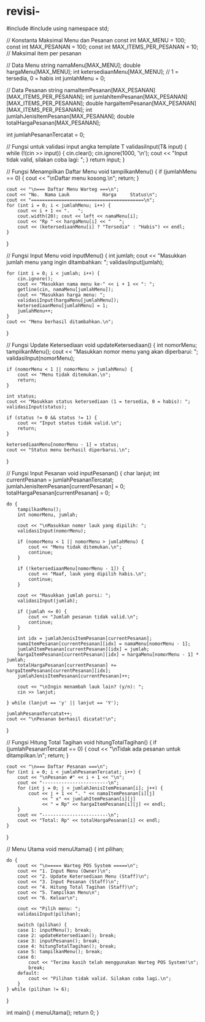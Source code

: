 # revisi-
#include <iostream>
#include <string>
using namespace std;

// Konstanta Maksimal Menu dan Pesanan
const int MAX_MENU = 100;
const int MAX_PESANAN = 100;
const int MAX_ITEMS_PER_PESANAN = 10; // Maksimal item per pesanan

// Data Menu
string namaMenu[MAX_MENU];
double hargaMenu[MAX_MENU];
int ketersediaanMenu[MAX_MENU]; // 1 = tersedia, 0 = habis
int jumlahMenu = 0;

// Data Pesanan
string namaItemPesanan[MAX_PESANAN][MAX_ITEMS_PER_PESANAN];
int jumlahItemPesanan[MAX_PESANAN][MAX_ITEMS_PER_PESANAN];
double hargaItemPesanan[MAX_PESANAN][MAX_ITEMS_PER_PESANAN];
int jumlahJenisItemPesanan[MAX_PESANAN];
double totalHargaPesanan[MAX_PESANAN];

int jumlahPesananTercatat = 0;

// Fungsi untuk validasi input angka
template <typename T>
T validasiInput(T& input) {
    while (!(cin >> input)) {
        cin.clear();
        cin.ignore(1000, '\n');
        cout << "Input tidak valid, silakan coba lagi: ";
    }
    return input;
}

// Fungsi Menampilkan Daftar Menu
void tampilkanMenu() {
    if (jumlahMenu == 0) {
        cout << "\nDaftar menu kosong.\n";
        return;
    }

    cout << "\n=== Daftar Menu Warteg ===\n";
    cout << "No.  Nama Lauk            Harga     Status\n";
    cout << "=========================================\n";
    for (int i = 0; i < jumlahMenu; i++) {
        cout << i + 1 << ".   ";
        cout.width(20); cout << left << namaMenu[i];
        cout << "Rp " << hargaMenu[i] << "   ";
        cout << (ketersediaanMenu[i] ? "Tersedia" : "Habis") << endl;
    }
}

// Fungsi Input Menu
void inputMenu() {
    int jumlah;
    cout << "Masukkan jumlah menu yang ingin ditambahkan: ";
    validasiInput(jumlah);

    for (int i = 0; i < jumlah; i++) {
        cin.ignore();
        cout << "Masukkan nama menu ke-" << i + 1 << ": ";
        getline(cin, namaMenu[jumlahMenu]);
        cout << "Masukkan harga menu: ";
        validasiInput(hargaMenu[jumlahMenu]);
        ketersediaanMenu[jumlahMenu] = 1;
        jumlahMenu++;
    }
    cout << "Menu berhasil ditambahkan.\n";
}

// Fungsi Update Ketersediaan
void updateKetersediaan() {
    int nomorMenu;
    tampilkanMenu();
    cout << "Masukkan nomor menu yang akan diperbarui: ";
    validasiInput(nomorMenu);

    if (nomorMenu < 1 || nomorMenu > jumlahMenu) {
        cout << "Menu tidak ditemukan.\n";
        return;
    }

    int status;
    cout << "Masukkan status ketersediaan (1 = tersedia, 0 = habis): ";
    validasiInput(status);

    if (status != 0 && status != 1) {
        cout << "Input status tidak valid.\n";
        return;
    }

    ketersediaanMenu[nomorMenu - 1] = status;
    cout << "Status menu berhasil diperbarui.\n";
}

// Fungsi Input Pesanan
void inputPesanan() {
    char lanjut;
    int currentPesanan = jumlahPesananTercatat;
    jumlahJenisItemPesanan[currentPesanan] = 0;
    totalHargaPesanan[currentPesanan] = 0;

    do {
        tampilkanMenu();
        int nomorMenu, jumlah;

        cout << "\nMasukkan nomor lauk yang dipilih: ";
        validasiInput(nomorMenu);

        if (nomorMenu < 1 || nomorMenu > jumlahMenu) {
            cout << "Menu tidak ditemukan.\n";
            continue;
        }

        if (!ketersediaanMenu[nomorMenu - 1]) {
            cout << "Maaf, lauk yang dipilih habis.\n";
            continue;
        }

        cout << "Masukkan jumlah porsi: ";
        validasiInput(jumlah);

        if (jumlah <= 0) {
            cout << "Jumlah pesanan tidak valid.\n";
            continue;
        }

        int idx = jumlahJenisItemPesanan[currentPesanan];
        namaItemPesanan[currentPesanan][idx] = namaMenu[nomorMenu - 1];
        jumlahItemPesanan[currentPesanan][idx] = jumlah;
        hargaItemPesanan[currentPesanan][idx] = hargaMenu[nomorMenu - 1] * jumlah;
        totalHargaPesanan[currentPesanan] += hargaItemPesanan[currentPesanan][idx];
        jumlahJenisItemPesanan[currentPesanan]++;

        cout << "\nIngin menambah lauk lain? (y/n): ";
        cin >> lanjut;

    } while (lanjut == 'y' || lanjut == 'Y');

    jumlahPesananTercatat++;
    cout << "\nPesanan berhasil dicatat!\n";
}

// Fungsi Hitung Total Tagihan
void hitungTotalTagihan() {
    if (jumlahPesananTercatat == 0) {
        cout << "\nTidak ada pesanan untuk ditampilkan.\n";
        return;
    }

    cout << "\n=== Daftar Pesanan ===\n";
    for (int i = 0; i < jumlahPesananTercatat; i++) {
        cout << "\nPesanan #" << i + 1 << "\n";
        cout << "------------------------\n";
        for (int j = 0; j < jumlahJenisItemPesanan[i]; j++) {
            cout << j + 1 << ". " << namaItemPesanan[i][j]
                 << " x" << jumlahItemPesanan[i][j]
                 << " = Rp" << hargaItemPesanan[i][j] << endl;
        }
        cout << "------------------------\n";
        cout << "Total: Rp" << totalHargaPesanan[i] << endl;
    }
}

// Menu Utama
void menuUtama() {
    int pilihan;

    do {
        cout << "\n===== Warteg POS System =====\n";
        cout << "1. Input Menu (Owner)\n";
        cout << "2. Update Ketersediaan Menu (Staff)\n";
        cout << "3. Input Pesanan (Staff)\n";
        cout << "4. Hitung Total Tagihan (Staff)\n";
        cout << "5. Tampilkan Menu\n";
        cout << "6. Keluar\n";

        cout << "Pilih menu: ";
        validasiInput(pilihan);

        switch (pilihan) {
        case 1: inputMenu(); break;
        case 2: updateKetersediaan(); break;
        case 3: inputPesanan(); break;
        case 4: hitungTotalTagihan(); break;
        case 5: tampilkanMenu(); break;
        case 6:
            cout << "Terima kasih telah menggunakan Warteg POS System!\n";
            break;
        default:
            cout << "Pilihan tidak valid. Silakan coba lagi.\n";
        }
    } while (pilihan != 6);
}

int main() {
    menuUtama();
    return 0;
}

